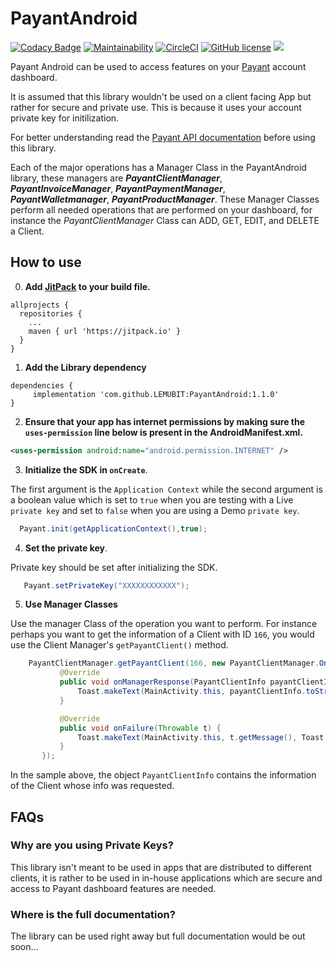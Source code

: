 # PayantAndroid

[![Codacy Badge](https://api.codacy.com/project/badge/Grade/8d9c76bd609b45e9b873efe4f619cd9e)](https://app.codacy.com/app/LEMUBIT/PayantAndroid?utm_source=github.com&utm_medium=referral&utm_content=LEMUBIT/PayantAndroid&utm_campaign=badger)
[![Maintainability](https://api.codeclimate.com/v1/badges/9239daa9216d4e97f328/maintainability)](https://codeclimate.com/github/LEMUBIT/PayantAndroid/maintainability)
[![CircleCI](https://circleci.com/gh/LEMUBIT/PayantAndroid.svg?style=svg)](https://circleci.com/gh/LEMUBIT/PayantAndroid)
[![GitHub license](https://img.shields.io/badge/license-Apache%20License%202.0-blue.svg?style=flat)](http://www.apache.org/licenses/LICENSE-2.0)
[![](https://jitpack.io/v/LEMUBIT/PayantAndroid.svg)](https://jitpack.io/#LEMUBIT/PayantAndroid)

Payant Android can be used to access features on your [Payant](https://payant.ng/) account dashboard. 

It is assumed that this library wouldn't be used on a client facing App but rather for secure and private use. This is because it uses your account private key for initilization. 

For better understanding read the [Payant API documentation](https://developers.payant.ng/overview) before using this library.

Each of the major operations has a Manager Class in the PayantAndroid library, these managers are ***PayantClientManager***, ***PayantInvoiceManager***, ***PayantPaymentManager***, ***PayantWalletmanager***, ***PayantProductManager***. These Manager Classes perform all needed operations that are performed on your dashboard, for instance the *PayantClientManager* Class can ADD, GET, EDIT, and DELETE a Client. 

## How to use ##

0. **Add [JitPack](https://jitpack.io/) to your build file.**
```
allprojects {
  repositories {
    ...
    maven { url 'https://jitpack.io' }
  }
}
```
1. **Add the Library dependency**

```
dependencies {
     implementation 'com.github.LEMUBIT:PayantAndroid:1.1.0'
}
```

2. **Ensure that your app has internet permissions by making sure the `uses-permission` line below is present in the AndroidManifest.xml.**
```xml
<uses-permission android:name="android.permission.INTERNET" />
```

3. **Initialize the SDK in `onCreate`**. 

The first argument is the `Application Context` while the second argument is a boolean value which is set to `true` when you are testing with a Live `private key` and set to `false` when you are using a Demo `private key`.

```java
  Payant.init(getApplicationContext(),true);
```

4. **Set the private key**. 

Private key should be set after initializing the SDK.

```java
   Payant.setPrivateKey("XXXXXXXXXXXX");
```

5. **Use Manager Classes**

Use the manager Class of the operation you want to perform. For instance perhaps you want to get the information of a Client with ID `166`, you would use the Client Manager's `getPayantClient()` method.

 ```java
     PayantClientManager.getPayantClient(166, new PayantClientManager.OnGetPayantClientListener() {
            @Override
            public void onManagerResponse(PayantClientInfo payantClientInfo) {
                Toast.makeText(MainActivity.this, payantClientInfo.toString(), Toast.LENGTH_SHORT).show();
            }

            @Override
            public void onFailure(Throwable t) {
                Toast.makeText(MainActivity.this, t.getMessage(), Toast.LENGTH_SHORT).show();
            }
        });
```
In the sample above, the object `PayantClientInfo` contains the information of the Client whose info was requested. 


## FAQs

### Why are you using Private Keys?

This library isn't meant to be used in apps that are distributed to different clients, it is rather to be used in in-house applications which are secure and access to Payant dashboard features are needed. 

### Where is the full documentation?

The library can be used right away but full documentation would be out soon...

